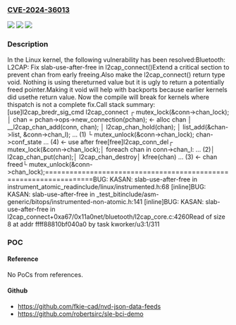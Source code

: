 ### [CVE-2024-36013](https://cve.mitre.org/cgi-bin/cvename.cgi?name=CVE-2024-36013)
![](https://img.shields.io/static/v1?label=Product&message=Linux&color=blue)
![](https://img.shields.io/static/v1?label=Version&message=73ffa904b782%3C%20cfe560c7050b%20&color=brighgreen)
![](https://img.shields.io/static/v1?label=Vulnerability&message=n%2Fa&color=brighgreen)

### Description

In the Linux kernel, the following vulnerability has been resolved:Bluetooth: L2CAP: Fix slab-use-after-free in l2cap_connect()Extend a critical section to prevent chan from early freeing.Also make the l2cap_connect() return type void. Nothing is using thereturned value but it is ugly to return a potentially freed pointer.Making it void will help with backports because earlier kernels did usethe return value. Now the compile will break for kernels where thispatch is not a complete fix.Call stack summary:[use]l2cap_bredr_sig_cmd  l2cap_connect  ┌ mutex_lock(&conn->chan_lock);  │ chan = pchan->ops->new_connection(pchan); <- alloc chan  │ __l2cap_chan_add(conn, chan);  │   l2cap_chan_hold(chan);  │   list_add(&chan->list, &conn->chan_l);   ... (1)  └ mutex_unlock(&conn->chan_lock);    chan->conf_state              ... (4) <- use after free[free]l2cap_conn_del┌ mutex_lock(&conn->chan_lock);│ foreach chan in conn->chan_l:            ... (2)│   l2cap_chan_put(chan);│     l2cap_chan_destroy│       kfree(chan)               ... (3) <- chan freed└ mutex_unlock(&conn->chan_lock);==================================================================BUG: KASAN: slab-use-after-free in instrument_atomic_readinclude/linux/instrumented.h:68 [inline]BUG: KASAN: slab-use-after-free in _test_bitinclude/asm-generic/bitops/instrumented-non-atomic.h:141 [inline]BUG: KASAN: slab-use-after-free in l2cap_connect+0xa67/0x11a0net/bluetooth/l2cap_core.c:4260Read of size 8 at addr ffff88810bf040a0 by task kworker/u3:1/311

### POC

#### Reference
No PoCs from references.

#### Github
- https://github.com/fkie-cad/nvd-json-data-feeds
- https://github.com/robertsirc/sle-bci-demo

